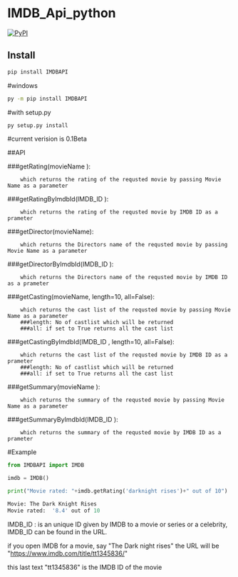 # IMDB_Api_python
[![PyPI](https://img.shields.io/pypi/v/IMDBAPI.svg)](https://pypi.python.org/pypi/IMDBAPI)


## Install

```bash
pip install IMDBAPI
```

#windows
```bash
py -m pip install IMDBAPI
```

#with setup.py
```bash
py setup.py install
```

#current verision is 0.1Beta

##API
		
 ###getRating(movieName ):
		
		which returns the rating of the requsted movie by passing Movie Name as a parameter
		
 ###getRatingByImdbId(IMDB_ID ):
		
		which returns the rating of the requsted movie by IMDB ID as a prameter

 ###getDirector(movieName):
		
		which returns the Directors name of the requsted movie by passing Movie Name as a parameter

 ###getDirectorByImdbId(IMDB_ID ):
		
		which returns the Directors name of the requsted movie by IMDB ID as a prameter

 ###getCasting(movieName, length=10, all=False):
		
		which returns the cast list of the requsted movie by passing Movie Name as a parameter
		###length: No of castlist which will be returned
		###all: if set to True returns all the cast list
		
 ###getCastingByImdbId(IMDB_ID , length=10, all=False):
		
		which returns the cast list of the requsted movie by IMDB ID as a prameter
		###length: No of castlist which will be returned
		###all: if set to True returns all the cast list

 ###getSummary(movieName ):
		
		which returns the summary of the requsted movie by passing Movie Name as a parameter

 ###getSummaryByImdbId(IMDB_ID ):
		
		which returns the summary of the requsted movie by IMDB ID as a prameter

#Example

```python
from IMDBAPI import IMDB

imdb = IMDB()

print("Movie rated: "+imdb.getRating('darknight rises')+" out of 10")

Movie: The Dark Knight Rises
Movie rated:  '8.4' out of 10
```


IMDB_ID : is an unique ID given by IMDB to a movie or series or a celebrity, IMDB_ID can be found in the URL.

if you open IMDB for a movie, say "The Dark night rises" the URL will be "https://www.imdb.com/title/tt1345836/"

this last text "tt1345836" is the IMDB ID of the movie



